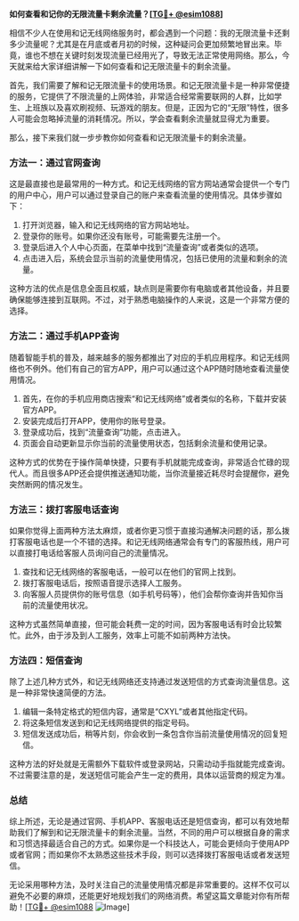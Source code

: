 **如何查看和记你的无限流量卡剩余流量？[[TG💪+ @esim1088](https://t.me/s/esim1088)]**

相信不少人在使用和记无线网络服务时，都会遇到一个问题：我的无限流量卡还剩多少流量呢？尤其是在月底或者月初的时候，这种疑问会更加频繁地冒出来。毕竟，谁也不想在关键时刻发现流量已经用光了，导致无法正常使用网络。那么，今天就来给大家详细讲解一下如何查看和记无限流量卡的剩余流量。

首先，我们需要了解和记无限流量卡的使用场景。和记无限流量卡是一种非常便捷的服务，它提供了不限流量的上网体验，非常适合经常需要联网的人群，比如学生、上班族以及喜欢刷视频、玩游戏的朋友。但是，正因为它的“无限”特性，很多人可能会忽略掉流量的消耗情况。所以，学会查看剩余流量就显得尤为重要。

那么，接下来我们就一步步教你如何查看和记无限流量卡的剩余流量。

### 方法一：通过官网查询

这是最直接也是最常用的一种方式。和记无线网络的官方网站通常会提供一个专门的用户中心，用户可以通过登录自己的账户来查看流量的使用情况。具体步骤如下：

1. 打开浏览器，输入和记无线网络的官方网站地址。
2. 登录你的账号。如果你还没有账号，可能需要先注册一个。
3. 登录后进入个人中心页面，在菜单中找到“流量查询”或者类似的选项。
4. 点击进入后，系统会显示当前的流量使用情况，包括已使用的流量和剩余的流量。

这种方法的优点是信息全面且权威，缺点则是需要你有电脑或者其他设备，并且要确保能够连接到互联网。不过，对于熟悉电脑操作的人来说，这是一个非常方便的选择。

### 方法二：通过手机APP查询

随着智能手机的普及，越来越多的服务都推出了对应的手机应用程序。和记无线网络也不例外。他们有自己的官方APP，用户可以通过这个APP随时随地查看流量使用情况。

1. 首先，在你的手机应用商店搜索“和记无线网络”或者类似的名称，下载并安装官方APP。
2. 安装完成后打开APP，使用你的账号登录。
3. 登录成功后，找到“流量查询”功能，点击进入。
4. 页面会自动更新显示你当前的流量使用状态，包括剩余流量和使用记录。

这种方式的优势在于操作简单快捷，只要有手机就能完成查询，非常适合忙碌的现代人。而且很多APP还会提供推送通知功能，当你流量接近耗尽时会提醒你，避免突然断网的情况发生。

### 方法三：拨打客服电话查询

如果你觉得上面两种方法太麻烦，或者你更习惯于直接沟通解决问题的话，那么拨打客服电话也是一个不错的选择。和记无线网络通常会有专门的客服热线，用户可以直接打电话给客服人员询问自己的流量情况。

1. 查找和记无线网络的客服电话，一般可以在他们的官网上找到。
2. 拨打客服电话后，按照语音提示选择人工服务。
3. 向客服人员提供你的账号信息（如手机号码等），他们会帮你查询并告知你当前的流量使用状况。

这种方式虽然简单直接，但可能会耗费一定的时间，因为客服电话有时会比较繁忙。此外，由于涉及到人工服务，效率上可能不如前两种方法快。

### 方法四：短信查询

除了上述几种方式外，和记无线网络还支持通过发送短信的方式查询流量信息。这是一种非常快速简便的方法。

1. 编辑一条特定格式的短信内容，通常是“CXYL”或者其他指定代码。
2. 将这条短信发送到和记无线网络提供的指定号码。
3. 短信发送成功后，稍等片刻，你会收到一条包含你当前流量使用情况的回复短信。

这种方法的好处就是无需额外下载软件或登录网站，只需动动手指就能完成查询。不过需要注意的是，发送短信可能会产生一定的费用，具体以运营商的规定为准。

### 总结

综上所述，无论是通过官网、手机APP、客服电话还是短信查询，都可以有效地帮助我们了解到和记无限流量卡的剩余流量。当然，不同的用户可以根据自身的需求和习惯选择最适合自己的方式。如果你是一个科技达人，可能会更倾向于使用APP或者官网；而如果你不太熟悉这些技术手段，则可以选择拨打客服电话或者发送短信。

无论采用哪种方法，及时关注自己的流量使用情况都是非常重要的。这样不仅可以避免不必要的麻烦，还能更好地规划我们的网络消费。希望这篇文章能对你有所帮助！[[TG💪+ @esim1088](https://t.me/s/esim1088) ![Image](https://i.postimg.cc/4NQfJmqS/Snipaste-2025-05-13-00-14-12.png)]